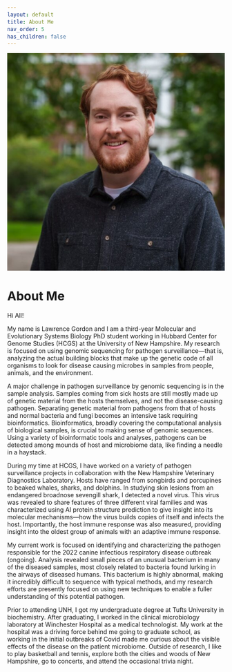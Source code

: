 ```yaml
---
layout: default
title: About Me
nav_order: 5
has_children: false
---
```


![headshot_square.jpeg](/images/headshot_square.jpeg)

# About Me

Hi All!

My name is Lawrence Gordon and I am a third-year Molecular and Evolutionary Systems Biology PhD student working in Hubbard Center for Genome Studies (HCGS) at the University of New Hampshire. My research is focused on using genomic sequencing for pathogen surveillance—that is, analyzing the actual building blocks that make up the genetic code of all organisms to look for disease causing microbes in samples from people, animals, and the environment.

A major challenge in pathogen surveillance by genomic sequencing is in the sample analysis. Samples coming from sick hosts are still mostly made up of genetic material from the hosts themselves, and not the disease-causing pathogen. Separating genetic material from pathogens from that of hosts and normal bacteria and fungi becomes an intensive task requiring bioinformatics. Bioinformatics, broadly covering the computational analysis of biological samples, is crucial to making sense of genomic sequences. Using a variety of bioinformatic tools and analyses, pathogens can be detected among mounds of host and microbiome data, like finding a needle in a haystack.

During my time at HCGS, I have worked on a variety of pathogen surveillance projects in collaboration with the New Hampshire Veterinary Diagnostics Laboratory. Hosts have ranged from songbirds and porcupines to beaked whales, sharks, and dolphins. In studying skin lesions from an endangered broadnose sevengill shark, I detected a novel virus. This virus was revealed to share features of three different viral families and was characterized using AI protein structure prediction to give insight into its molecular mechanisms—how the virus builds copies of itself and infects the host. Importantly, the host immune response was also measured, providing insight into the oldest group of animals with an adaptive immune response.

My current work is focused on identifying and characterizing the pathogen responsible for the 2022 canine infectious respiratory disease outbreak (ongoing). Analysis revealed small pieces of an unusual bacterium in many of the diseased samples, most closely related to bacteria found lurking in the airways of diseased humans. This bacterium is highly abnormal, making it incredibly difficult to sequence with typical methods, and my research efforts are presently focused on using new techniques to enable a fuller understanding of this potential pathogen. 

Prior to attending UNH, I got my undergraduate degree at Tufts University in biochemistry. After graduating, I worked in the clinical microbiology laboratory at Winchester Hospital as a medical technologist. My work at the hospital was a driving force behind me going to graduate school, as working in the initial outbreaks of Covid made me curious about the visible effects of the disease on the patient microbiome. Outside of research, I like to play basketball and tennis, explore both the cities and woods of New Hampshire, go to concerts, and attend the occasional trivia night. 
